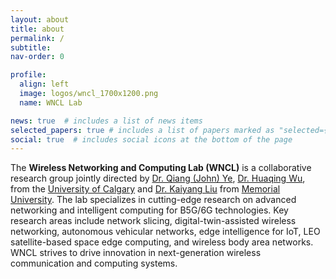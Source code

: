 ```yaml
---
layout: about
title: about
permalink: /
subtitle:
nav-order: 0

profile:
  align: left
  image: logos/wncl_1700x1200.png
  name: WNCL Lab

news: true  # includes a list of news items
selected_papers: true # includes a list of papers marked as "selected={true}"
social: true  # includes social icons at the bottom of the page
---
```



The **Wireless Networking and Computing Lab (WNCL)**
is a collaborative research group jointly directed by [Dr. Qiang (John) Ye](https://qiang-john-ye.github.io/index.html), [Dr. Huaqing Wu](https://huaqing-wu.github.io/), from the [University of Calgary](https://www.ucalgary.ca) and [Dr. Kaiyang Liu](https://liu-kaiyang.github.io/) from [Memorial University](https://mun.ca). The lab specializes in cutting-edge research on advanced networking and intelligent computing for B5G/6G technologies. Key research areas include network slicing, digital-twin-assisted wireless networking, autonomous vehicular networks, edge intelligence for IoT, LEO satellite-based space edge computing, and wireless body area networks. WNCL strives to drive innovation in next-generation wireless communication and computing systems.

